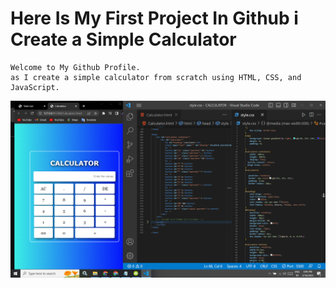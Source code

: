 # Here Is My First Project In Github i Create a Simple Calculator 

```
Welcome to My Github Profile.
as I create a simple calculator from scratch using HTML, CSS, and JavaScript.
```
![image](https://github.com/ParagUnhale1998/calculator/blob/main/calculator%20image.png)
